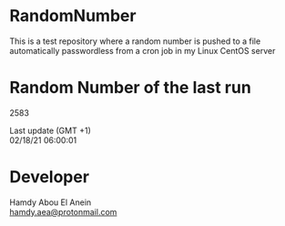 # RandomNumber    
This is a test repository where a random number is pushed to a file automatically passwordless from a cron job in my Linux CentOS server    
# Random Number of the last run   
2583
      
Last update (GMT +1)    
02/18/21 06:00:01
# Developer    
Hamdy Abou El Anein   
hamdy.aea@protonmail.com
